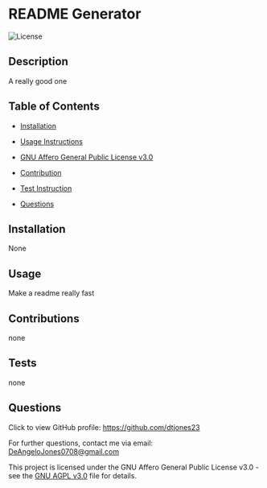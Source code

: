 # README Generator
  ![License](https://img.shields.io/badge/license-AGPL%20v3-blue)
  
  ## Description
  
  A really good one
  
  ## Table of Contents
  
  - [Installation](#installation)

  - [Usage Instructions](#usage)

  - [GNU Affero General Public License v3.0](https://opensource.org/licenses/AGPL-3.0)

  - [Contribution](#contributions)

  - [Test Instruction](#tests)

  - [Questions](#questions)
  
  ## Installation
  
  None
  
  ## Usage
  
  Make a readme really fast
  
  ## Contributions
  
  none
  
  ## Tests
  
  none

  ## Questions
  Click to view GitHub profile: https://github.com/dtjones23
  
  For further questions, contact me via email: DeAngeloJones0708@gmail.com
  
  This project is licensed under the GNU Affero General Public License v3.0 - see the [GNU AGPL v3.0](LICENSE) file for details.